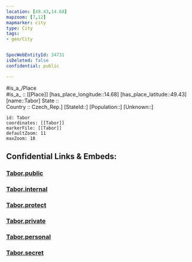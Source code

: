 ```yaml
---
location: [49.43,14.68] 
mapzoom: [7,12] 
mapmarker: city 
type: City
tags:
- geo/City


SpocWebEntityId: 34731
isDeleted: false
confidential: public

---
```

#is_a_/Place  
#is_a_ :: [[Place]] 
[has_place_longitude::14.68] 
[has_place_latitude::49.43] 
[name::Tabor] 
State ::  
Country :: Czech_Rep.] 
[StateId::] 
[Population::] 
[Unknown::] 


```leaflet
id: Tabor
coordinates: [[Tabor]] 
markerFile: [[Tabor]] 
defaultZoom: 11 
maxZoom: 18
```


## Confidential Links & Embeds: 

### [Tabor.public](/_public/\Earth\Continent\Europe\Europe~Central\Czech_Republic\regions~Czech_Republic\Jihočeský\CityTabor.public.md) 

### [Tabor.internal](/_internal/\Earth\Continent\Europe\Europe~Central\Czech_Republic\regions~Czech_Republic\Jihočeský\CityTabor.internal.md) 

### [Tabor.protect](/_protect/\Earth\Continent\Europe\Europe~Central\Czech_Republic\regions~Czech_Republic\Jihočeský\CityTabor.protect.md) 

### [Tabor.private](/_private/\Earth\Continent\Europe\Europe~Central\Czech_Republic\regions~Czech_Republic\Jihočeský\CityTabor.private.md) 

### [Tabor.personal](/_personal/\Earth\Continent\Europe\Europe~Central\Czech_Republic\regions~Czech_Republic\Jihočeský\CityTabor.personal.md) 

### [Tabor.secret](/_secret/\Earth\Continent\Europe\Europe~Central\Czech_Republic\regions~Czech_Republic\Jihočeský\CityTabor.secret.md)

